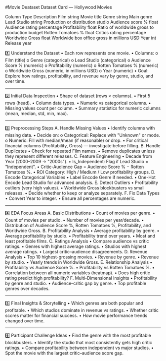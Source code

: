 #Movie Deataset
Dataset Card — Hollywood Movies

Column	Type	Description
Film	string	Movie title
Genre	string	Main genre
Lead Studio	string	Production or distribution studio
Audience score %	float	Audience rating percentage
Profitability	float	Ratio of worldwide gross to production budget
Rotten Tomatoes %	float	Critics rating percentage
Worldwide Gross	float	Worldwide box office gross in millions USD
Year	int	Release year


1️⃣ Understand the Dataset
•	Each row represents one movie.
•	Columns:
o	Film (title)
o	Genre (categorical)
o	Lead Studio (categorical)
o	Audience Score % (numeric)
o	Profitability (numeric)
o	Rotten Tomatoes % (numeric)
o	Worldwide Gross (numeric, in millions USD)
o	Year (numeric)
•	Goal: Explore how ratings, profitability, and revenue vary by genre, studio, and over time.
________________________________________
2️⃣ Initial Data Inspection
•	Shape of dataset (rows × columns).
•	First 5 rows (head).
•	Column data types.
•	Numeric vs categorical columns.
•	Missing values count per column.
•	Summary statistics for numeric columns (mean, median, std, min, max).
________________________________________
3️⃣ Preprocessing Steps
A. Handle Missing Values
•	Identify columns with missing data.
•	Decide on:
o	Categorical: Replace with "Unknown" or mode.
o	Numeric: Fill with median/mean (if reasonable) or drop.
•	For critical financial columns (Profitability, Gross) — investigate before filling.
B. Handle Duplicates
•	Check for repeated Film names.
•	Remove duplicates unless they represent different releases.
C. Feature Engineering
•	Decade from Year (2000–2009 → "2000s").
•	Is_Independent: Flag if Lead Studio = "Independent".
•	Critic-Audience Gap = Audience Score % − Rotten Tomatoes %.
•	ROI Category: High / Medium / Low profitability groups.
D. Encode Categorical Variables
•	Label Encode Genre if needed.
•	One-Hot Encode Lead Studio for advanced analysis.
E. Detect Outliers
•	Profitability outliers (very high values).
•	Worldwide Gross blockbusters vs small releases.
•	Decide whether to keep or analyze separately.
F. Fix Data Types
•	Convert Year to integer.
•	Ensure all percentages are numeric.
________________________________________
4️⃣ EDA Focus Areas
A. Basic Distributions
•	Count of movies per genre.
•	Count of movies per studio.
•	Number of movies per year/decade.
•	Distribution of Audience Score %, Rotten Tomatoes %, Profitability, and Worldwide Gross.
B. Profitability Analysis
•	Average profitability by genre.
•	Average profitability by studio.
•	Profitability trend over years.
•	Most and least profitable films.
C. Ratings Analysis
•	Compare audience vs critic ratings.
•	Genres with highest average ratings.
•	Studios with highest average ratings.
•	Largest critic–audience disagreements.
D. Revenue Analysis
•	Top 10 highest-grossing movies.
•	Revenue by genre.
•	Revenue by studio.
•	Yearly trends in Worldwide Gross.
E. Relationship Analysis
•	Profitability vs Audience Score %.
•	Profitability vs Rotten Tomatoes %.
•	Correlation between all numeric variables (heatmap).
•	Does high critic rating predict high profitability?
F. Multi-Dimensional Insights
•	Profitability by genre and studio.
•	Audience–critic gap by genre.
•	Top profitable genres over decades.
________________________________________
5️⃣ Final Insights & Storytelling
•	Which genres are both popular and profitable.
•	Which studios dominate in revenue vs ratings.
•	Whether critic scores matter for financial success.
•	How movie performance trends changed over time.
________________________________________
6️⃣ Participant Challenge Ideas
•	Find the genre with the most profitable blockbusters.
•	Identify the studio that most consistently gets high critic ratings.
•	Compare profitability between independent vs major studios.
•	Spot the movie with the largest critic–audience score gap.

